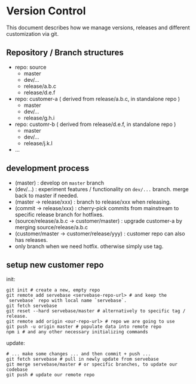 # Version Control

This document describes how we manage versions, releases and different customization via git.

## Repository / Branch structures

 - repo: source
   - master
   - dev/...
   - release/a.b.c
   - release/d.e.f
 - repo: customer-a ( derived from release/a.b.c, in standalone repo )
   - master
   - dev/...
   - release/g.h.i
 - repo: customr-b ( derived from release/d.e.f, in standalone repo )
   - master
   - dev/...
   - release/j.k.l
 - ...


## development process

 - (master) : develop on `master` branch
 - (dev/...) : experiment features / functionality on `dev/...` branch. merge back to master if needed.
 - (master -> release/xxx) : branch to release/xxx when releasing.
 - (commit -> release/xxx) : cherry-pick commits from mainstream to specific release branch for hotfixes.
 - (source/release/a.b.c -> customer/master) : upgrade customer-a by merging source/release/a.b.c
 - (customer/master -> customer/release/yyy) : customer repo can also has releases.
 - only branch when we need hotfix. otherwise simply use tag.


## setup new customer repo

init:

    git init # create a new, empty repo
    git remote add servebase <servebase-repo-url> # and keep the `servebase` repo with local name `servebase`.
    git fetch servebase
    git reset --hard servebase/master # alternatively to specific tag / release.
    git remote add origin <our-repo-url> # repo we are going to use
    git push -u origin master # populate data into remote repo
    npm i # and any other necessary initializing commands

update:

    # ... make some changes ... and then commit + push ...
    git fetch servebase # pull in newly update from servebase
    git merge servebase/master # or specific branches, to update our codebase
    git push # update our remote repo
